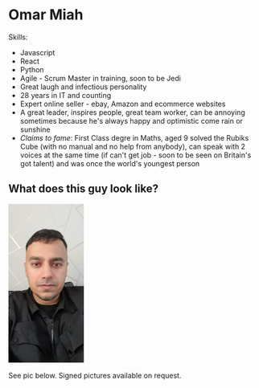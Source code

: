 # Omar Miah

Skills:

- Javascript
- React
- Python 
- Agile - Scrum Master in training, soon to be Jedi
- Great laugh and infectious personality
- 28 years in IT and counting
- Expert online seller - ebay, Amazon and ecommerce websites
- A great leader, inspires people, great team worker, can be annoying sometimes because he's always happy and optimistic come rain or sunshine
- *Claims to fame*: First Class degre in Maths, aged 9 solved the Rubiks Cube (with no manual and no help from anybody), can speak with 2 voices at the same time (if can't get job - soon to be seen on Britain's got talent) and was once the world's youngest person

## What does this guy look like?

![Does he look good?](https://github.com/designrevolutions/OM22100003939/blob/main/omar_miah.jpg)

See pic below. Signed pictures available on request.


